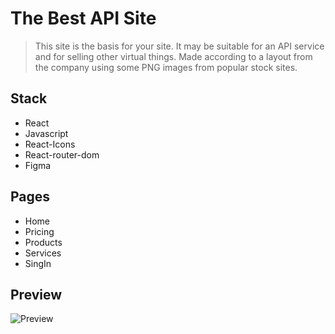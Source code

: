# The Best API Site

> This site is the basis for your site. 
> It may be suitable for an API service and for 
> selling other virtual things. Made according to a 
> layout from the company using some PNG images from popular stock sites.

## Stack

- React
- Javascript
- React-Icons
- React-router-dom
- Figma

## Pages

- Home
- Pricing
- Products
- Services
- SingIn

## Preview

![Preview](/путь/к/изображению.jpg "Home")
